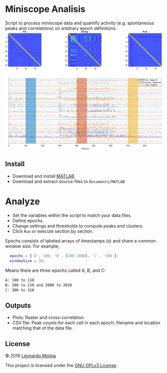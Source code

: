 # Miniscope Analisis
Script to process miniscope data and quantify activity (e.g. spontaneous peaks and correlations) on arbitrary epoch definitions.
![MSA example](etc/example.png)

## Install
* Download and install [MATLAB][MATLAB].
* Download and extract source files to `Documents/MATLAB`

# Analyze
* Set the variables within the script to match your data files.
* Define epochs.
* Change settings and thresholds to compute peaks and clusters.
* Click `Run` or execute section by section.

Epochs consists of labeled arrays of timestamps (s) and share a common window size.
For example,
```MATLAB
  epochs = {'A', 100, 'B', [200 2000], 'C', '300'};
  windowSize = 10;
```
Means there are three epochs called A, B, and C:
```
A: 100 to 110
B: 200 to 210 and 2000 to 2010
C: 300 to 310
```

## Outputs
* Plots: Raster and cross-correlation
* CSV file: Peak counts for each cell in each epoch; filename and location matching that of the data file.

## License
© 2019 [Leonardo Molina][Leonardo Molina]

This project is licensed under the [GNU GPLv3 License][License].

[Leonardo Molina]: https://github.com/leomol
[MATLAB]: https://www.mathworks.com/downloads/
[License]: LICENSE.md